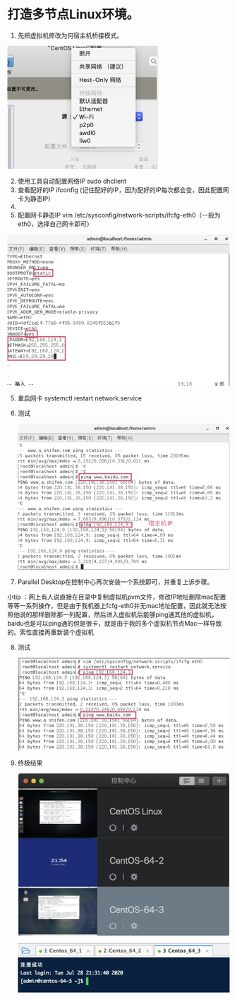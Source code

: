 # 打造多节点Linux环境。

1. 先把虚拟机修改为何宿主机桥接模式。

![image-20200926170805520](打造多节点Linux环境.assets/image-20200926170805520.png)

2. 使用工具自动配置网络IP  sudo dhclient
3. 查看配好的IP  ifconfig (记住配好的IP，因为配好的IP每次都会变，因此配置网卡为静态IP)
4. 
5. 配置网卡静态IP   vim /etc/sysconfig/network-scripts/ifcfg-eth0（一般为eth0，选择自己网卡即可）

![image-20200926170938690](打造多节点Linux环境.assets/image-20200926170938690.png)

5. 重启网卡  systemctl restart network.service

6. 测试

	![image-20200926171021029](打造多节点Linux环境.assets/image-20200926171021029.png)

7. Parallel Desktop在控制中心再次安装一个系统即可，并重复上诉步骤。

 小tip ：网上有人说直接在目录中复制虚拟机pvm文件，修改IP地址删除mac配置等等一系列操作，但是由于我机器上fcfg-eth0并无mac地址配置，因此就无法按照他说的那样删除那一列配置，然后进入虚拟机后能够ping通其他的虚拟机，baidu也是可以ping通的但是很卡，就是由于我的多个虚拟机节点Mac一样导致的。索性直接再重新装个虚拟机

8. 测试

	![image-20200926171109428](打造多节点Linux环境.assets/image-20200926171109428.png)



9. 终极结果

	![image-20200926171146098](打造多节点Linux环境.assets/image-20200926171146098.png)

	![image-20200926171200880](打造多节点Linux环境.assets/image-20200926171200880.png)